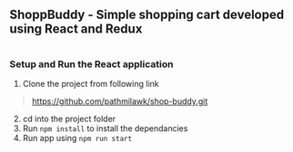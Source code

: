 ## ShoppBuddy -  Simple shopping cart developed using React and Redux
#
### Setup and Run the React application

1. Clone the project from following link

> https://github.com/pathmilawk/shop-buddy.git

2. cd into the project folder
3. Run `npm install` to install the dependancies
4. Run app using `npm run start`
